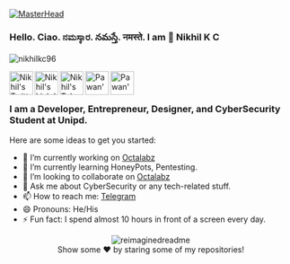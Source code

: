 [![MasterHead](https://pbs.twimg.com/profile_banners/2748542778/1674083969/1500x500)](https://www.octalabz.com/~nikhil/)
### Hello. Ciao. ನಮಸ್ಕಾರ. నమస్తే. नमस्ते.  I am 👋 Nikhil K C

<p align="left"> <img src="https://komarev.com/ghpvc/?username=nikhilkc96&label=Views&color=blue&style=plastic" alt="nikhilkc96" /> </p>


<a href="https://twitter.com/nikhilkc96">
  <img align="left" alt="Nikhil's Twitter" width="42px" src="https://img.icons8.com/color/48/000000/twitter.png" />
</a>
<a href="https://linkedin.com/in/nikhilkc">
  <img align="left" alt="Nikhil's Linkdein" width="42px" src="https://img.icons8.com/fluent/48/000000/linkedin.png" />
</a>
<a href="https://t.me/nikhilkc">
  <img align="left" alt="Nikhil's Telegram" width="42px" src="https://img.icons8.com/fluent/48/000000/telegram-app--v5.png" />
</a>
<a href="https://instagram.com/nikhilkc96/">
  <img align="left" alt="Pawan's Instagram" width="42px" src="https://img.icons8.com/fluent/48/000000/instagram-new.png" />
</a>
<a href="https://www.facebook.com/nikhilkc96/">
  <img align="left" alt="Pawan's Facebook" width="42px" src="https://img.icons8.com/fluent/48/000000/facebook-new.png" />
</a>
</br>
</br>

### I am a Developer, Entrepreneur, Designer, and CyberSecurity Student at Unipd.

Here are some ideas to get you started:

- 🔭 I’m currently working on [Octalabz](https://octalabz.com)
- 🌱 I’m currently learning HoneyPots, Pentesting.
- 👯 I’m looking to collaborate on [Octalabz](https://octalabz.com)
- 💬 Ask me about CyberSecurity or any tech-related stuff.
- 📫 How to reach me: [Telegram](https://t.me/nikhilkc)
- 😄 Pronouns: He/His
- ⚡ Fun fact:  I spend almost 10 hours in front of a screen every day.

<div align="center">
  <img src="https://myreadme.vercel.app/api/embed/0xnkc?panels=userstatistics,toprepositories,toplanguages,commitgraph" alt="reimaginedreadme" />
</div>

<div align="center">
Show some ❤️ by staring some of my repositories!
</div>
